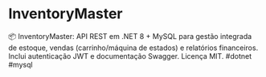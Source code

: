 # InventoryMaster
📦 InventoryMaster: API REST em .NET 8 + MySQL para gestão integrada de estoque, vendas (carrinho/máquina de estados) e relatórios financeiros. Inclui autenticação JWT e documentação Swagger. Licença MIT. #dotnet #mysql
